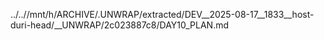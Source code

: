 ../..//mnt/h/ARCHIVE/.UNWRAP/extracted/DEV__2025-08-17__1833__host-duri-head/__UNWRAP/2c023887c8/DAY10_PLAN.md